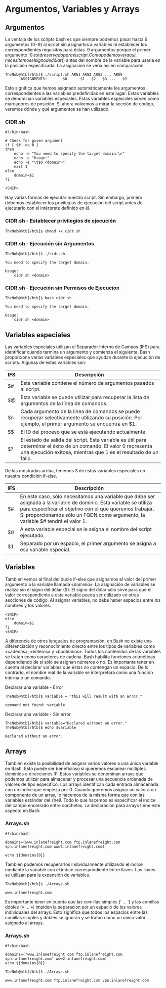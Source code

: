 # Argumentos, Variables y Arrays

## Argumentos
La ventaja de los scripts bash es que siempre podemos pasar hasta 9 argumentos ($0-$9) al script sin asignarlos a variables ni establecer los correspondientes requisitos para éstas. 9 argumentos porque el primer argumento '$0' está reservado para el script. Como podemos ver aquí, necesitamos el signo de dólar ($) antes del nombre de la variable para usarla en la posición especificada. La asignación se vería así en comparación:
```console
TheNob@htb[/htb]$ ./script.sh ARG1 ARG2 ARG3 ... ARG9
       ASSIGNMENTS:       $0      $1   $2   $3 ...   $9
```
Esto significa que hemos asignado automáticamente los argumentos correspondientes a las variables predefinidas en este lugar. Estas variables se denominan variables especiales. Estas variables especiales sirven como marcadores de posición. Si ahora volvemos a mirar la sección de código, veremos dónde y qué argumentos se han utilizado.

### CIDR.sh
```console
#!/bin/bash

# Check for given argument
if [ $# -eq 0 ]
then
	echo -e "You need to specify the target domain.\n"
	echo -e "Usage:"
	echo -e "\t$0 <domain>"
	exit 1
else
	domain=$1
fi

<SNIP>
```

Hay varias formas de ejecutar nuestro script. Sin embargo, primero debemos establecer los privilegios de ejecución del script antes de ejecutarlo con el intérprete definido en él.

### CIDR.sh - Establecer privilegios de ejecución
```console
TheNob@htb[/htb]$ chmod +x cidr.sh
```
### CIDR.sh - Ejecución sin Argumentos
```console
TheNob@htb[/htb]$ ./cidr.sh

You need to specify the target domain.

Usage:
	cidr.sh <domain>
```
### CIDR.sh - Ejecución sin Permisos de Ejecución
```console
TheNob@htb[/htb]$ bash cidr.sh

You need to specify the target domain.

Usage:
	cidr.sh <domain>
```

## Variables especiales
Las variables especiales utilizan el Separador Interno de Campos (IFS) para identificar cuando termina un argumento y comienza el siguiente. Bash proporciona varias variables especiales que ayudan durante la ejecución de scripts. Algunas de estas variables son:

|IFS|Descripción|
|-|-|
|$#|Esta variable contiene el número de argumentos pasados al script.|
|$@|Esta variable se puede utilizar para recuperar la lista de argumentos de la línea de comandos.|
|$n|Cada argumento de la línea de comandos se puede recuperar selectivamente utilizando su posición. Por ejemplo, el primer argumento se encuentra en $1.|
|$$| El ID del proceso que se está ejecutando actualmente.|
|$?|	El estado de salida del script. Esta variable es útil para determinar el éxito de un comando. El valor 0 representa una ejecución exitosa, mientras que 1 es el resultado de un fallo.|

De las mostradas arriba, tenemos 3 de estas variables especiales en nuestra condición if-else.

|IFS|Descripción|
|-|-|
|$#|En este caso, sólo necesitamos una variable que debe ser asignada a la variable de dominio. Esta variable se utiliza para especificar el objetivo con el que queremos trabajar. Si proporcionamos sólo un FQDN como argumento, la variable $# tendrá el valor 1.|
|$0|A esta variable especial se le asigna el nombre del script ejecutado.|
|$1|Separado por un espacio, el primer argumento se asigna a esa variable especial.|

## Variables
También vemos al final del bucle if-else que asignamos el valor del primer argumento a la variable llamada «dominio». La asignación de variables se realiza sin el signo del dólar ($). El signo del dólar sólo sirve para que el valor correspondiente a esta variable pueda ser utilizado en otras secciones de código. Al asignar variables, no debe haber espacios entre los nombres y los valores.
```console
<SNIP>
else
	domain=$1
fi
<SNIP>
```

A diferencia de otros lenguajes de programación, en Bash no existe una diferenciación y reconocimiento directo entre los tipos de variables como «cadenas», «enteros» y «booleanos». Todos los contenidos de las variables se tratan como caracteres de cadena. Bash habilita funciones aritméticas dependiendo de si sólo se asignan números o no. Es importante tener en cuenta al declarar variables que éstas no contengan un espacio. De lo contrario, el nombre real de la variable se interpretará como una función interna o un comando.

Declarar una variable - Error
```console
TheNob@htb[/htb]$ variable = "this will result with an error."

command not found: variable
```
Declarar una variable - Sin error
```console
TheNob@htb[/htb]$ variable="Declared without an error."
TheNob@htb[/htb]$ echo $variable

Declared without an error.
```

## Arrays
También existe la posibilidad de asignar varios valores a una única variable en Bash. Esto puede ser beneficioso si queremos escanear múltiples dominios o direcciones IP. Estas variables se denominan arrays que podemos utilizar para almacenar y procesar una secuencia ordenada de valores de tipo específico. Los arrays identifican cada entrada almacenada con un índice que empieza por 0. Cuando queremos asignar un valor a un componente de un array, lo hacemos de la misma forma que con las variables estándar del shell. Todo lo que hacemos es especificar el índice del campo encerrado entre corchetes. La declaración para arrays tiene este aspecto en Bash:

### Arrays.sh
```console
#!/bin/bash

domains=(www.inlanefreight.com ftp.inlanefreight.com vpn.inlanefreight.com www2.inlanefreight.com)

echo ${domains[0]}
```
También podemos recuperarlos individualmente utilizando el índice mediante la variable con el índice correspondiente entre llaves. Las llaves se utilizan para la expansión de variables.
```console
TheNob@htb[/htb]$ ./Arrays.sh

www.inlanefreight.com
```
Es importante tener en cuenta que las comillas simples (' ... ') y las comillas dobles (» ... ») impiden la separación por un espacio de los valores individuales del arrays. Esto significa que todos los espacios entre las comillas simples y dobles se ignoran y se tratan como un único valor asignado al arrays.

### Arrays.sh
```console
#!/bin/bash

domains=("www.inlanefreight.com ftp.inlanefreight.com vpn.inlanefreight.com" www2.inlanefreight.com)
echo ${domains[0]}
```
```console
TheNob@htb[/htb]$ ./Arrays.sh

www.inlanefreight.com ftp.inlanefreight.com vpn.inlanefreight.com
```
